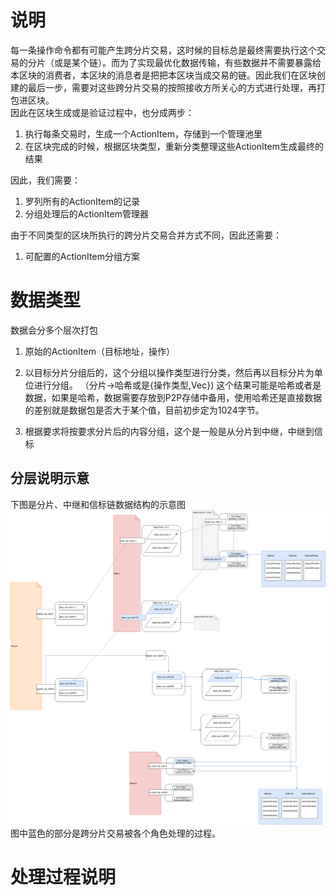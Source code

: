 # 说明
每一条操作命令都有可能产生跨分片交易，这时候的目标总是最终需要执行这个交易的分片（或是某个链）。而为了实现最优化数据传输，有些数据并不需要暴露给本区块的消费者，本区块的消息者是把把本区块当成交易的链。因此我们在区块创建的最后一步，需要对这些跨分片交易的按照接收方所关心的方式进行处理，再打包进区块。  
因此在区块生成或是验证过程中，也分成两步：
1. 执行每条交易时，生成一个ActionItem，存储到一个管理池里
2. 在区块完成的时候，根据区块类型，重新分类整理这些ActionItem生成最终的结果

因此，我们需要：
1. 罗列所有的ActionItem的记录
2. 分组处理后的ActionItem管理器

由于不同类型的区块所执行的跨分片交易合并方式不同，因此还需要：
1. 可配置的ActionItem分组方案

# 数据类型
数据会分多个层次打包
1. 原始的ActionItem（目标地址，操作）
2. 以目标分片分组后的，这个分组以操作类型进行分类，然后再以目标分片为单位进行分组。
（分片->哈希或是{操作类型,Vec<ActionItem>})
这个结果可能是哈希或者是数据，如果是哈希，数据需要存放到P2P存储中备用，使用哈希还是直接数据的差别就是数据包是否大于某个值，目前初步定为1024字节。

3. 根据要求将按要求分片后的内容分组，这个是一般是从分片到中继，中继到信标


## 分层说明示意
下图是分片、中继和信标链数据结构的示意图
![](imgs/cross-shard-actions.png)
图中蓝色的部分是跨分片交易被各个角色处理的过程。

# <span id="proc">处理过程说明</span>
